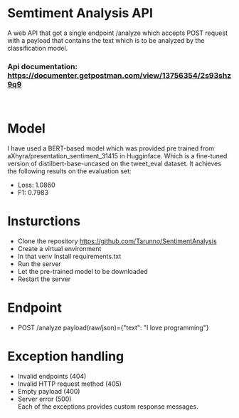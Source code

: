 # Semtiment Analysis API
A web API that got a single endpoint /analyze which accepts POST request with a payload that contains the text which is to be analyzed by the classification model.

### Api documentation: https://documenter.getpostman.com/view/13756354/2s93shz9q9
<br/>

# Model
I have used a BERT-based model which was provided pre trained from aXhyra/presentation_sentiment_31415 in Hugginface. Which is a fine-tuned version of distilbert-base-uncased on the tweet_eval dataset. It achieves the following results on the evaluation set:
- Loss: 1.0860
- F1: 0.7983

# Insturctions
- Clone the repository https://github.com/Tarunno/SentimentAnalysis
- Create a virtual environment
- In that venv Install requirements.txt
- Run the server
- Let the pre-trained model to be downloaded
- Restart the server

# Endpoint 
- POST /analyze  payload(raw/json)={"text": "I love programming"}

# Exception handling
- Invalid endpoints (404)
- Invalid HTTP request method (405)
- Empty payload (400)
- Server error (500) <br/>
Each of the exceptions provides custom response messages.
